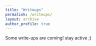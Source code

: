 ```yaml
---
title: "Writeups"
permalink: /writeups/
layout: archive
author_profile: true
---
```


Some write-ups are coming! stay active ;) 
